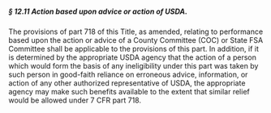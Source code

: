 ##### § 12.11 Action based upon advice or action of USDA. #####

The provisions of part 718 of this Title, as amended, relating to performance based upon the action or advice of a County Committee (COC) or State FSA Committee shall be applicable to the provisions of this part. In addition, if it is determined by the appropriate USDA agency that the action of a person which would form the basis of any ineligibility under this part was taken by such person in good-faith reliance on erroneous advice, information, or action of any other authorized representative of USDA, the appropriate agency may make such benefits available to the extent that similar relief would be allowed under 7 CFR part 718.